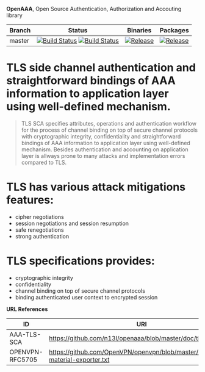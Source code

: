 **OpenAAA**, Open Source Authentication, Authorization and Accouting library

| Branch     | Status             | Binaries                 | Packages       |
|------------|--------------------|--------------------------|----------------|
| master     | [![Build Status](https://travis-ci.org/n13l/openaaa.png?branch=master)](https://travis-ci.org/n13l/openaaa) [![Build Status](https://snap-ci.com/n13l/openaaa/branch/master/build_image)](https://snap-ci.com/n13l/openaaa/branch/master) | [![Release](https://img.shields.io/github/release/n13l/openaaa.svg)](https://github.com/n13l/openaaa/releases/latest) | [![Release](https://img.shields.io/github/release/n13l/openaaa.svg)](https://packagecloud.io/n13l/openaaa) |


# TLS side channel authentication and straightforward bindings of AAA information to application layer using well-defined mechanism.

> TLS SCA specifies attributes, operations and authentication workflow for the 
process of channel binding on top of secure channel protocols with 
cryptographic integrity, confidentiality and straightforward bindings of AAA 
information to application layer using well-defined mechanism. Besides 
authentication and accounting on application layer is allways prone to many 
attacks and implementation errors compared to TLS.

# TLS has various attack mitigations features:
 - cipher negotiations
 - session negotiations and session resumption
 - safe renegotiations 
 - strong authentication

# TLS specifications provides:
 - cryptographic integrity
 - confidentiality
 - channel binding on top of secure channel protocols
 - binding authenticated user context to encrypted session

**URL References**

| ID              | URI                                                       |
|-----------------|-----------------------------------------------------------|
| AAA-TLS-SCA     | https://github.com/n13l/openaaa/blob/master/doc/tls-sca   |
| OPENVPN-RFC5705 | https://github.com/OpenVPN/openvpn/blob/master/doc/keying-material-exporter.txt |

